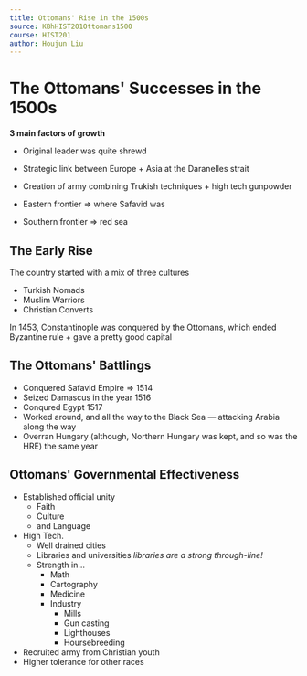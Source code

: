 ```yaml
---
title: Ottomans' Rise in the 1500s
source: KBhHIST201Ottomans1500
course: HIST201
author: Houjun Liu
---
```


# The Ottomans' Successes in the 1500s

**3 main factors of growth**

* Original leader was quite shrewd
* Strategic link between Europe + Asia at the Daranelles strait
* Creation of army combining Trukish techniques + high tech gunpowder

* Eastern frontier => where Safavid was
* Southern frontier => red sea 

## The Early Rise

The country started with a mix of three cultures

* Turkish Nomads
* Muslim Warriors
* Christian Converts


In 1453, Constantinople was conquered by the Ottomans, which ended Byzantine rule + gave a pretty good capital


## The Ottomans' Battlings
* Conquered Safavid Empire => 1514
* Seized Damascus in the year 1516
* Conqured Egypt 1517
* Worked around, and all the way to the Black Sea — attacking Arabia along the way
* Overran Hungary (although, Northern Hungary was kept, and so was the HRE) the same year

## Ottomans' Governmental Effectiveness
* Established official unity  
    *  Faith
    *  Culture
    *  and Language
* High Tech.
    * Well drained cities
    * Libraries and universities _libraries are a strong through-line!_
    * Strength in…
        * Math
        * Cartography
        * Medicine
        * Industry
            * Mills
            * Gun casting
            * Lighthouses
            * Hoursebreeding
* Recruited army from Christian youth
* Higher tolerance for other races
